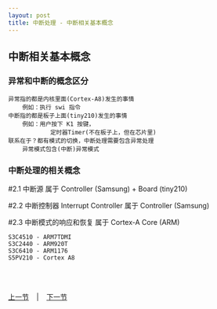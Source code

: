 ```yaml
---
layout: post
title: 中断处理 - 中断相关基本概念
---
```


## 中断相关基本概念
### 异常和中断的概念区分
	异常指的都是内核里面(Cortex-A8)发生的事情
		例如：执行 swi 指令		
	中断指的都是板子上面(tiny210)发生的事情
		例如：用户按下 K1 按键，
				定时器Timer(不在板子上，但在芯片里)
	联系在于？都有模式的切换，中断处理需要包含异常处理
		异常模式包含(中断)异常模式

### 中断处理的相关概念
#2.1 中断源
	属于 Controller (Samsung) + Board (tiny210)

#2.2 中断控制器 Interrupt Controller
	属于 Controller (Samsung)

#2.3 中断模式的响应和恢复
	属于 Cortex-A Core (ARM)

	S3C4510 - ARM7TDMI
	S3C2440 - ARM920T
	S3C6410 - ARM1176
	S5PV210 - Cortex A8	
	

<br> <br> 
<div> <a href="chp8-4.html">上一节</a> &nbsp;&nbsp; | &nbsp;&nbsp; <a href="chp9-2.html">下一节</a> </div> <br> <br>